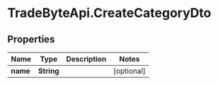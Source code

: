 # TradeByteApi.CreateCategoryDto

## Properties

Name | Type | Description | Notes
------------ | ------------- | ------------- | -------------
**name** | **String** |  | [optional] 


